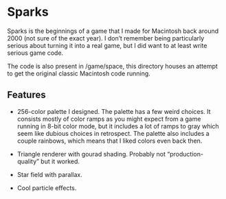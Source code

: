 # Sparks

Sparks is the beginnings of a game that I made for Macintosh back around 2000 (not sure of the exact year). I don’t remember being particularly serious about turning it into a real game, but I did want to at least write serious game code.

The code is also present in /game/space, this directory houses an attempt to get the original classic Macintosh code running.

## Features

- 256-color palette I designed. The palette has a few weird choices. It consists mostly of color ramps as you might expect from a game running in 8-bit color mode, but it includes a lot of ramps to gray which seem like dubious choices in retrospect. The palette also includes a couple rainbows, which means that I liked colors even back then.

- Triangle renderer with gourad shading. Probably not “production-quality” but it worked.

- Star field with parallax.

- Cool particle effects.
